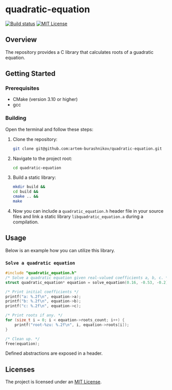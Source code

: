 # quadratic-equation

[![Build status][status-shield]][status-url]
[![MIT License][license-shield]][license-url]

## Overview

The repository provides a C library that calculates roots of a guadratic equation.

## Getting Started

### Prerequisites

- CMake (version 3.10 or higher)
- gcc

### Building

Open the terminal and follow these steps:

1. Clone the repository:

    ```sh
    git clone git@github.com:artem-burashnikov/quadratic-equation.git
    ```

2. Navigate to the project root:

    ```sh
    cd quadratic-equation
    ```

3. Build a static library:

    ```sh
    mkdir build &&
    cd build &&
    cmake .. &&
    make
    ```

5. Now you can include a `quadratic_equation.h` header file in your source files and link a static library `libquadratic_equation.a` during a compilation.

## Usage
Below is an example how you can utilize this library.

### `Solve a quadratic equation`
```c
#include "quadratic_equation.h"
/* Solve a quadratic equation given real-valued coefficients a, b, c. */
struct quadratic_equation* equation = solve_equation(0.16, -0.53, -0.2);

/* Print initial coefficients */
printf("a: %.2f\n", equation->a);
printf("b: %.2f\n", equation->b);
printf("c: %.2f\n", equation->c);

/* Print roots if any. */
for (size_t i = 0; i < equation->roots_count; i++) {
    printf("root-%zu: %.2f\n", i, equation->roots[i]);
}

/* Clean up. */
free(equation);
```

Defined abstractions are exposed in a header.

## Licenses

The project is licensed under an [MIT License][license-url].

<!-- https://www.markdownguide.org/basic-syntax/#reference-style-links -->
[license-shield]: https://img.shields.io/github/license/artem-burashnikov/quadratic-equation?style=for-the-badge&color=blue
[license-url]: LICENSE
[status-shield]: https://img.shields.io/github/actions/workflow/status/artem-burashnikov/quadratic-equation/.github/workflows/ci.yml?branch=main&event=push&style=for-the-badge
[status-url]: https://github.com/artem-burashnikov/quadratic-equation/blob/main/.github/workflows/ci.yml
